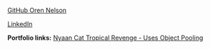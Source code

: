 [GitHub Oren Nelson](https://github.com/orenNelson) 

[LinkedIn](https://www.linkedin.com/in/oren-nelson)


**Portfolio links:**
[Nyaan Cat Tropical Revenge - Uses Object Pooling](https://orennelson.github.io/Nyaan-Cat-Tropical-Revenge/)

